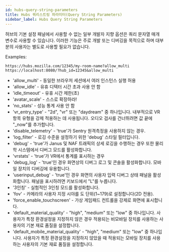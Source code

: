 ```yaml
---
id: hubs-query-string-parameters
title: Hubs 쿼리스트링 파라미터(Query String Parameters)
sidebar_label: Hubs Query String Parameters
---
```


허브의 기본 설정 패널에서 사용할 수 없는 일부 개발자 지향 옵션은 쿼리 문자열 매개 변수로 사용할 수 있습니다. 이러한 기능은 주로 개발 또는 디버깅을 목적으로 하며 대부분의 사용자는 별도로 사용할 필요가 없습니다.

Examples:

```
https://hubs.mozilla.com/12345/my-room-name?allow_multi
https://localhost:8080/?hub_id=12345&allow_multi
```

- 'allow_multi' - 동일한 브라우저 세션에서 여러 인스턴스 실행 허용
- 'allow_idle' - 유휴 디텍터 시간 초과 사용 안 함
- 'idle_timeout' - 유휴 시간 제한(초)
- 'avatar_scale' - 스스로 확장하라!
- 'no_stats' - 성능 통계 사용 안 함
- 'vr_entry_type' - "2d", "vr" 또는 "daydream" 중 하나입니다. 내부적으로 VR 항목 유형을 강제 적용하는 데 사용됩니다. 오디오 검사를 건너뛰려면 값 끝에 "_now"를 추가합니다.
- 'disable_telemetry' - 'true'가 Sentry 원격측정을 사용하지 않는 경우.
- 'log_filter' - 로깅 수준을 설정하기 위한 'debug' 스타일 필터입니다.
- 'debug' - 'true'가 Janus 및 NAF 트래픽의 상세 로깅을 수행하는 경우 또한 물리학 시스템에서 디버그 모드를 활성화합니다.
- 'vrstats' - 'true'가 VR에서 통계를 표시하는 경우
- 'debug_log' - 'true'인 경우 화면상의 디버그 로그 및 콘솔을 활성화합니다. 모바일 장치의 디버깅에 유용합니다.
- 'userinput_debug' - 'true'인 경우 화면의 사용자 입력 디버그 상태 패널을 활성화합니다. 패널을 표시하려면 키보드에서 "L"를 누릅니다.
- '3인칭' - 실험적인 3인칭 모드를 활성화합니다.
- 'fov' - 카메라의 사용자 지정 시야를 도 단위(1~179)로 설정합니다(2D 전용).
- 'force_enable_touchscreen' - 가상 게임패드 컨트롤을 강제로 화면에 표시합니다.
- 'default_material_quality' - "high", "medium" 또는 "low" 중 하나입니다. 사용자가 특정 환경설정을 지정하지 않은 경우 적용되는 비모바일 장치를 사용하는 사용자의 기본 재료 품질을 설정합니다.
- 'default_mobile_material_quality' - "high", "medium" 또는 "low" 중 하나입니다. 사용자가 특정 환경설정을 지정하지 않았을 때 적용되는 모바일 장치를 사용하는 사용자의 기본 재료 품질을 설정합니다.